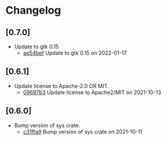 # Changelog

## \[0.7.0]

- Update to gtk 0.15
  - [ae54bef](https://github.com/tauri-apps/javascriptcore-rs/commit/ae54bef8d37f508174c0995f6a9f4b6288107cbd) Update to gtk 0.15 on 2022-01-17

## \[0.6.1]

- Update license to Apache-2.0 OR MIT.
  - [09697b3](https://github.com/tauri-apps/javascriptcore-rs/commit/09697b31188818260275b5ac99ea701c8351d3cd) Update license to Apache2/MIT on 2021-10-13

## \[0.6.0]

- Bump version of sys crate.
  - [c31ffa9](https://github.com/tauri-apps/javascriptcore-rs/commit/c31ffa987503762f8a39664fe333af20d7862a9d) Bump version of sys crate on 2021-10-11
